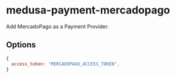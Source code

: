 # medusa-payment-mercadopago

Add MercadoPago as a Payment Provider.

## Options

```js
{
  access_token: "MERCADOPAGO_ACCESS_TOKEN",
}
```